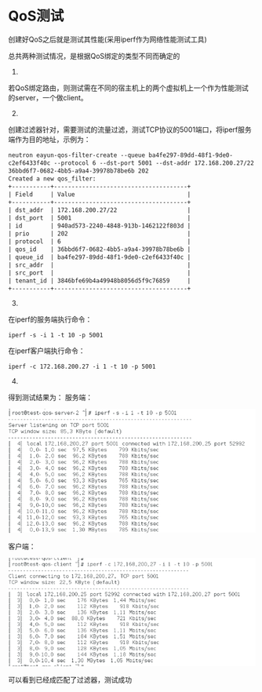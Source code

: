 # QoS测试
创建好QoS之后就是测试其性能(采用iperf作为网络性能测试工具)

总共两种测试情况，是根据QoS绑定的类型不同而确定的

1.
若QoS绑定路由，则测试需在不同的宿主机上的两个虚拟机上一个作为性能测试的server，一个做client。

2.
创建过滤器针对，需要测试的流量过滤，测试TCP协议的5001端口，将iperf服务端作为目的地址，示例为：
```
neutron eayun-qos-filter-create --queue ba4fe297-89dd-48f1-9de0-c2ef6433f40c --protocol 6 --dst-port 5001 --dst-addr 172.168.200.27/22 36bbd6f7-0682-4bb5-a9a4-39978b78be6b 202
Created a new qos_filter:
+-----------+--------------------------------------+
| Field     | Value                                |
+-----------+--------------------------------------+
| dst_addr  | 172.168.200.27/22                    |
| dst_port  | 5001                                 |
| id        | 940ad573-2240-4848-913b-1462122f803d |
| prio      | 202                                  |
| protocol  | 6                                    |
| qos_id    | 36bbd6f7-0682-4bb5-a9a4-39978b78be6b |
| queue_id  | ba4fe297-89dd-48f1-9de0-c2ef6433f40c |
| src_addr  |                                      |
| src_port  |                                      |
| tenant_id | 3846bfe69b4a49948b8056d5f9c76859     |
+-----------+--------------------------------------+

```

3.
在iperf的服务端执行命令：
```
iperf -s -i 1 -t 10 -p 5001
```

在iperf客户端执行命令：
```
iperf -c 172.168.200.27 -i 1 -t 10 -p 5001
```

4.
得到测试结果为：
服务端：

![server_result](../Picture/server.png)

客户端：

![client_result](../Picture/client.png)


可以看到已经成匹配了过滤器，测试成功


